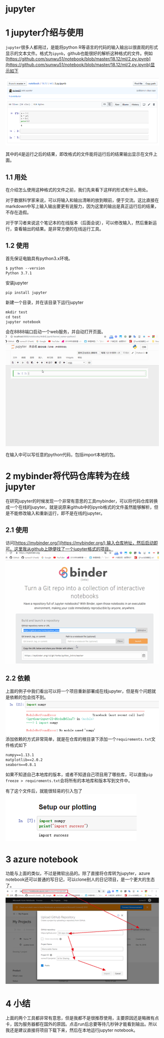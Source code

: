 # jupyter
# 1 jupyter介绍与使用
`jupyter`很多人都用过，是能将python R等语言的代码的输入输出以很直观的形式显示的文本文件。格式为`ipynb`，github也能很好的解析这种格式的文件。例如[https://github.com/sunwu51/notebook/blob/master/18.12/ml/2.py.ipynb](https://github.com/sunwu51/notebook/blob/master/18.12/ml/2.py.ipynb)显示如下

![image](img/jupyter1.png)

其中的4是运行之后的结果，即改格式的文件能将运行后的结果输出显示在文件上面。

## 1.1 用处
在介绍怎么使用这种格式的文件之前，我们先来看下这样的形式有什么用处。

对于数据科学家来说，可以将输入和输出清晰的放到眼前，便于交流。这比直接在markdown中写上输入输出要更有说服力，因为这里的输出是真正运行后的结果，不存在造假。

对于学习者来说这个笔记本的在线版本（后面会说），可以修改输入，然后重新运行，查看输出的结果。是非常方便的在线运行工具。
## 1.2 使用
首先保证电脑具有python3.x环境。
```
$ python --version
Python 3.7.1
```
安装jupyter
```
pip install jupyter
```
新建一个目录，并在该目录下运行jupyter
```
mkdir test
cd test
jupyter notebook
```
会在8888端口启动一个web服务，并自动打开页面。  
![image](img/jupyter1.gif)

在输入中可以写任意的python代码，包括import本地的包。
# 2 mybinder将代码仓库转为在线jupyter
在研究jupyter的时候发现一个非常有意思的工具mybinder，可以将代码仓库转换成一个在线的jupyter。就是说原来github中的ipynb格式的文件虽然能够解析，但是不能修改输入和重新运行，即不是在线的jupyter。
## 2.1 使用
访问[https://mybinder.org/](https://mybinder.org/),输入仓库地址，然后启动即可。这里我从github上随便找了一个jupyter格式的项目。     
![image](img/jupyter2.gif)
## 2.2 依赖
上面的例子中我们看出可以将一个项目重新部署成在线jupyter，但是有个问题就是依赖的包会找不到。  
![image](img/jupyter2.png)  
添加依赖的方式非常简单，就是在仓库的根目录下添加一个`requirements.txt`文件格式如下
```
numpy==1.13.1
matplotlib==2.0.2 
seaborn==0.8.1
```
如果不知道自己本地库的版本，或者不知道自己项目用了哪些库，可以直接`pip freeze > requirements.txt`会将所有的本地库和版本写到文件中。

有了这个文件后，就能很轻易的引入包了  
![image](img/jupyter3.png)  
# 3 azure notebook
功能与上面的类似，不过是微软出品的。除了直接将仓库转为jupyter，azure notebook还可以普通的写日记，可以clone别人的日记项目，是一个更大的生态了。  
![image](img/jupyter4.png)  
# 4 小结
上面的两个工具都非常有意思，但是我都不是很推荐使用，主要原因还是略微有点卡，因为服务器都在国外的原因。点击run后总要等待几秒钟才能看到输出。所以我还是建议直接将项目下载下来，然后在本地运行jupyter notebook。
